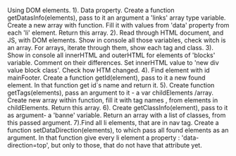 Using DOM elements.
1). Data property.
Create a function getDatasInfo(elements), pass to it an argument a 'links' array type variable.
Create a new array with function. Fill it with values from 'data' property from each 'li' element.
Return this array.
2). Read through HTML document, and JS, with DOM elements.
Show in console all those variables, check witch is an array. For arrays, iterate through them, show each tag and class.
3). Show in console all innerHTML and outerHTML for elements of 'blocks' variable. Comment on their differences.
Set innerHTML value to 'new div value block class'.
Check how HTM changed.
4). Find element with id mainFooter.
Create a function getId(element), pass to it a new found element. In that function get id`s name and return it.
5). Create function getTags(elements), pass an argument to it - a var childElements /array.
Create new array within function, fill it with tag names , from elements in childElements. 
Return this array.
6). Create getClassInfo(element), pass to it as argument- a 'banne' variable.
Return an array with a list of classes, from this passed argument.
7).Find all li elements, that are in  nav tag.
Create a function setDataDirection(elements), to which pass all found elements as an argument.
In that function give every li element a property : 'data-direction=top', but only to those, that do not have that attribute yet.